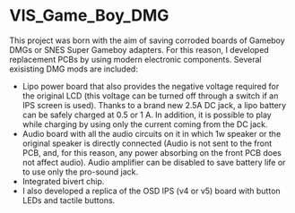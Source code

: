 # VIS_Game_Boy_DMG
This project was born with the aim of saving corroded boards of Gameboy DMGs or SNES Super Gameboy adapters. For this reason, I developed replacement PCBs by using modern electronic components. Several exisisting DMG mods are included:
- Lipo power board that also provides the negative voltage required for the original LCD (this voltage can be turned off through a switch if an IPS screen is used). Thanks to a brand new 2.5A DC jack, a lipo battery can be safely charged at 0.5 or 1 A. In addition, it is possible to play while charging by using only the current coming from the DC jack.
- Audio board with all the audio circuits on it in which 1w speaker or the original speaker is directly connected (Audio is not sent to the front PCB, and, for this reason, any power absorbing on the front PCB does not affect audio). Audio amplifier can be disabled to save battery life or to use only the pro-sound jack.
- Integrated bivert chip.
- I also developed a replica of the OSD IPS (v4 or v5) board with button LEDs and tactile buttons.
